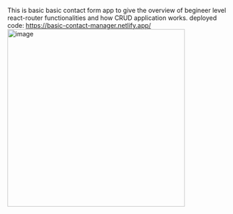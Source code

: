 This is basic basic contact form app to give the overview of begineer level react-router functionalities and how CRUD application works.
deployed code: https://basic-contact-manager.netlify.app/
<img width="398" alt="image" src="https://github.com/jyotiv2023/simpleContactForm/assets/130778883/0515b17c-6468-40fe-acd6-29ff90066695">
